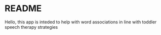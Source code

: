 # README

Hello, this app is inteded to help with word associations in line with toddler speech therapy strategies
